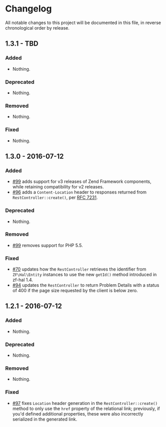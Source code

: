 # Changelog

All notable changes to this project will be documented in this file, in reverse chronological order by release.

## 1.3.1 - TBD

### Added

- Nothing.

### Deprecated

- Nothing.

### Removed

- Nothing.

### Fixed

- Nothing.

## 1.3.0 - 2016-07-12

### Added

- [#99](https://github.com/zfcampus/zf-rest/pull/99) adds support for v3
  releases of Zend Framework components, while retaining compatibility for v2
  releases.
- [#96](https://github.com/zfcampus/zf-rest/pull/96) adds a `Content-Location`
  header to responses returned from `RestController::create()`, per
  [RFC 7231](https://tools.ietf.org/html/rfc7231#section-3.1.4.2).

### Deprecated

- Nothing.

### Removed

- [#99](https://github.com/zfcampus/zf-rest/pull/99) removes support for PHP 5.5.

### Fixed

- [#70](https://github.com/zfcampus/zf-rest/pull/70) updates how the
  `RestController` retrieves the identifier from `ZF\Hal\Entity` instances to
  use the new `getId()` method introduced in zf-hal 1.4.
- [#94](https://github.com/zfcampus/zf-rest/pull/94) updates the
  `RestController` to return Problem Details with a status of 400 if the
  page size requested by the client is below zero.

## 1.2.1 - 2016-07-12

### Added

- Nothing.

### Deprecated

- Nothing.

### Removed

- Nothing.

### Fixed

- [#97](https://github.com/zfcampus/zf-rest/pull/97) fixes `Location` header
  generation in the `RestController::create()` method to only use the `href`
  property of the relational link; previously, if you'd defined additional
  properties, these were also incorrectly serialized in the generated link.
